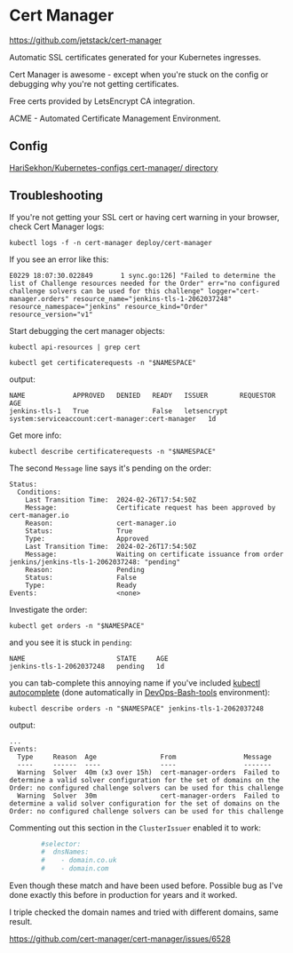# Cert Manager

https://github.com/jetstack/cert-manager

Automatic SSL certificates generated for your Kubernetes ingresses.

Cert Manager is awesome - except when you're stuck on the config or debugging why you're not getting certificates.

Free certs provided by LetsEncrypt CA integration.

ACME - Automated Certificate Management Environment.

## Config

[HariSekhon/Kubernetes-configs cert-manager/ directory](https://github.com/HariSekhon/Kubernetes-configs/tree/master/cert-manager)

## Troubleshooting

If you're not getting your SSL cert or having cert warning in your browser, check Cert Manager logs:

```shell
kubectl logs -f -n cert-manager deploy/cert-manager
```

If you see an error like this:

```
E0229 18:07:30.022849       1 sync.go:126] "Failed to determine the list of Challenge resources needed for the Order" err="no configured challenge solvers can be used for this challenge" logger="cert-manager.orders" resource_name="jenkins-tls-1-2062037248" resource_namespace="jenkins" resource_kind="Order" resource_version="v1"
```

Start debugging the cert manager objects:

```shell
kubectl api-resources | grep cert
```

```shell
kubectl get certificaterequests -n "$NAMESPACE"
```
output:
```
NAME            APPROVED   DENIED   READY   ISSUER        REQUESTOR                                         AGE
jenkins-tls-1   True                False   letsencrypt   system:serviceaccount:cert-manager:cert-manager   1d
```
Get more info:

```shell
kubectl describe certificaterequests -n "$NAMESPACE"
```

The second `Message` line says it's pending on the order:

```
Status:
  Conditions:
    Last Transition Time:  2024-02-26T17:54:50Z
    Message:               Certificate request has been approved by cert-manager.io
    Reason:                cert-manager.io
    Status:                True
    Type:                  Approved
    Last Transition Time:  2024-02-26T17:54:50Z
    Message:               Waiting on certificate issuance from order jenkins/jenkins-tls-1-2062037248: "pending"
    Reason:                Pending
    Status:                False
    Type:                  Ready
Events:                    <none>
```

Investigate the order:

```shell
kubectl get orders -n "$NAMESPACE"
```

and you see it is stuck in `pending`:

```
NAME                       STATE     AGE
jenkins-tls-1-2062037248   pending   1d
```

you can tab-complete this annoying name if you've included [kubectl autocomplete](https://kubernetes.io/docs/reference/kubectl/quick-reference/#bash) (done automatically in [DevOps-Bash-tools](devops-bash-tools.md) environment):

```shell
kubectl describe orders -n "$NAMESPACE" jenkins-tls-1-2062037248
```
output:
```
...
Events:
  Type     Reason  Age                From                 Message
  ----     ------  ----               ----                 -------
  Warning  Solver  40m (x3 over 15h)  cert-manager-orders  Failed to determine a valid solver configuration for the set of domains on the Order: no configured challenge solvers can be used for this challenge
  Warning  Solver  30m                cert-manager-orders  Failed to determine a valid solver configuration for the set of domains on the Order: no configured challenge solvers can be used for this challenge
```

Commenting out this section in the `ClusterIssuer` enabled it to work:
```yaml
        #selector:
        #  dnsNames:
        #    - domain.co.uk
        #    - domain.com
```

Even though these match and have been used before. Possible bug as I've done exactly this before in production for years and it worked.

I triple checked the domain names and tried with different domains, same result.

https://github.com/cert-manager/cert-manager/issues/6528
